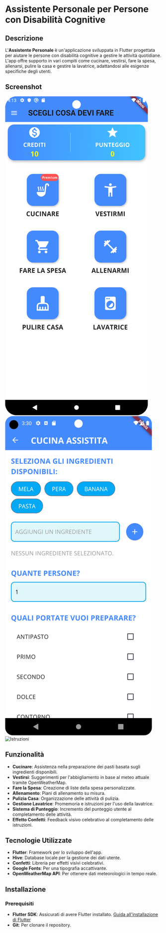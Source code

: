 # Assistente Personale per Persone con Disabilità Cognitive

## Descrizione

L'**Assistente Personale** è un'applicazione sviluppata in Flutter progettata per aiutare le persone con disabilità cognitive a gestire le attività quotidiane. L'app offre supporto in vari compiti come cucinare, vestirsi, fare la spesa, allenarsi, pulire la casa e gestire la lavatrice, adattandosi alle esigenze specifiche degli utenti.

## Screenshot

![Home Page](assets/images/home_page.png)
![Cucina Assistita](assets/images/cooking_page.png)
![Istruzioni](assets/images/instructions_page.png)

## Funzionalità

- **Cucinare**: Assistenza nella preparazione dei pasti basata sugli ingredienti disponibili.
- **Vestirsi**: Suggerimenti per l'abbigliamento in base al meteo attuale tramite OpenWeatherMap.
- **Fare la Spesa**: Creazione di liste della spesa personalizzate.
- **Allenamento**: Piani di allenamento su misura.
- **Pulizia Casa**: Organizzazione delle attività di pulizia.
- **Gestione Lavatrice**: Promemoria e istruzioni per l'uso della lavatrice.
- **Sistema di Punteggio**: Incremento del punteggio utente al completamento delle attività.
- **Effetto Confetti**: Feedback visivo celebrativo al completamento delle istruzioni.

## Tecnologie Utilizzate

- **Flutter**: Framework per lo sviluppo dell'app.
- **Hive**: Database locale per la gestione dei dati utente.
- **Confetti**: Libreria per effetti visivi celebrativi.
- **Google Fonts**: Per una tipografia accattivante.
- **OpenWeatherMap API**: Per ottenere dati meteorologici in tempo reale.

## Installazione

### Prerequisiti

- **Flutter SDK**: Assicurati di avere Flutter installato. [Guida all'installazione di Flutter](https://flutter.dev/docs/get-started/install)
- **Git**: Per clonare il repository.